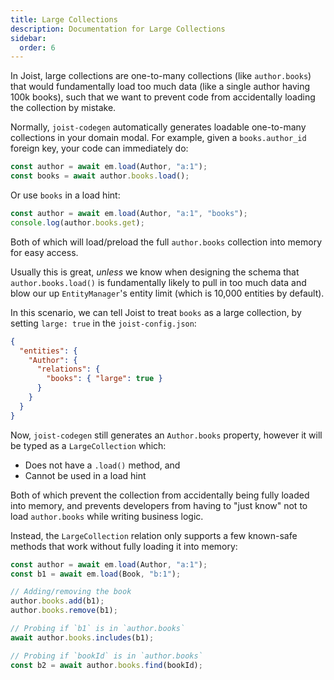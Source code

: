 ```yaml
---
title: Large Collections
description: Documentation for Large Collections
sidebar:
  order: 6
---
```


In Joist, large collections are one-to-many collections (like `author.books`) that would fundamentally load too much data (like a single author having 100k books), such that we want to prevent code from accidentally loading the collection by mistake.

Normally, `joist-codegen` automatically generates loadable one-to-many collections in your domain modal. For example, given a `books.author_id` foreign key, your code can immediately do:

```typescript
const author = await em.load(Author, "a:1");
const books = await author.books.load();
```

Or use `books` in a load hint:

```typescript
const author = await em.load(Author, "a:1", "books");
console.log(author.books.get);
```

Both of which will load/preload the full `author.books` collection into memory for easy access.

Usually this is great, *unless* we know when designing the schema that `author.books.load()` is fundamentally likely to pull in too much data and blow our up `EntityManager`'s entity limit (which is 10,000 entities by default).

In this scenario, we can tell Joist to treat `books` as a large collection, by setting `large: true` in the `joist-config.json`:

```json
{
  "entities": {
    "Author": {
      "relations": {
        "books": { "large": true }
      }
    }
  }
}
```

Now, `joist-codegen` still generates an `Author.books` property, however it will be typed as a `LargeCollection` which:

* Does not have a `.load()` method, and
* Cannot be used in a load hint

Both of which prevent the collection from accidentally being fully loaded into memory, and prevents developers from having to "just know" not to load `author.books` while writing business logic.

Instead, the `LargeCollection` relation only supports a few known-safe methods that work without fully loading it into memory:

```typescript
const author = await em.load(Author, "a:1");
const b1 = await em.load(Book, "b:1");

// Adding/removing the book
author.books.add(b1);
author.books.remove(b1);

// Probing if `b1` is in `author.books`
await author.books.includes(b1);

// Probing if `bookId` is in `author.books`
const b2 = await author.books.find(bookId);
```

